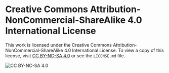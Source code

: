 # Creative Commons Attribution-NonCommercial-ShareAlike 4.0 International License

This work is licensed under the Creative Commons Attribution-NonCommercial-ShareAlike 4.0 International License. To view a copy of this license, visit [CC BY-NC-SA 4.0](https://creativecommons.org/licenses/by-nc-sa/4.0/) or see the `LICENSE.md` file.

![CC BY-NC-SA 4.0](https://i.creativecommons.org/l/by-nc-sa/4.0/88x31.png)
